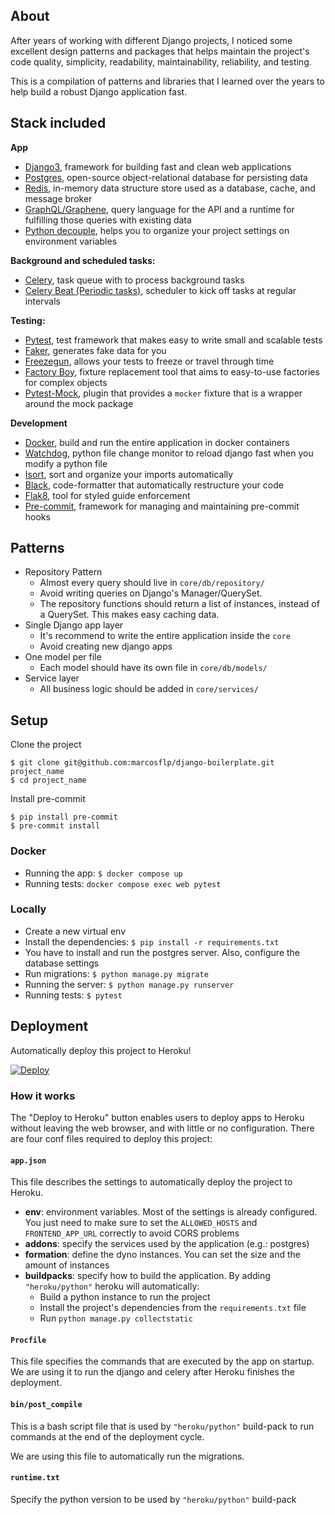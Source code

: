 ## About

After years of working with different Django projects, I noticed some excellent design patterns and packages that helps maintain the project's code quality, simplicity, readability, maintainability, reliability, and testing.

This is a compilation of patterns and libraries that I learned over the years to help build a robust Django application fast.


## Stack included

**App**
- [Django3](https://www.djangoproject.com/), framework for building fast and clean web applications
- [Postgres](https://www.postgresql.org/), open-source object-relational database for persisting data
- [Redis](https://redis.io/), in-memory data structure store used as a database, cache, and message broker
- [GraphQL/Graphene](https://docs.graphene-python.org/projects/django/en/latest/), query language for the API and a runtime for fulfilling those queries with existing data
- [Python decouple](https://github.com/henriquebastos/python-decouple), helps you to organize your project settings on environment variables

**Background and scheduled tasks:**
- [Celery](https://docs.celeryproject.org/en/stable/), task queue with to process background tasks
- [Celery Beat (Periodic tasks)](https://docs.celeryproject.org/en/stable/userguide/periodic-tasks.html), scheduler to kick off tasks at regular intervals

**Testing:**
- [Pytest](https://docs.pytest.org/en/6.2.x/), test framework that makes easy to write small and scalable tests
- [Faker](https://faker.readthedocs.io/en/master/), generates fake data for you
- [Freezegun](https://github.com/spulec/freezegun), allows your tests to freeze or travel through time
- [Factory Boy](https://factoryboy.readthedocs.io/en/stable/#), fixture replacement tool that aims to easy-to-use factories for complex objects
- [Pytest-Mock](https://pypi.org/project/pytest-mock/), plugin that provides a `mocker` fixture that is a wrapper around the mock package

**Development**
- [Docker](https://www.docker.com/), build and run the entire application in docker containers
- [Watchdog](https://pypi.org/project/watchdog/), python file change monitor to reload django fast when you modify a python file
- [Isort](https://github.com/PyCQA/isort), sort and organize your imports automatically
- [Black](https://github.com/psf/black), code-formatter that automatically restructure your code
- [Flak8](https://flake8.pycqa.org/en/latest/), tool for styled guide enforcement
- [Pre-commit](https://pre-commit.com/), framework for managing and maintaining pre-commit hooks


## Patterns

- Repository Pattern
  - Almost every query should live in `core/db/repository/`
  - Avoid writing queries on Django's Manager/QuerySet.
  - The repository functions should return a list of instances, instead of a QuerySet. This makes easy caching data. 
- Single Django app layer
  - It's recommend to write the entire application inside the `core`
  - Avoid creating new django apps
- One model per file
  - Each model should have its own file in `core/db/models/`
- Service layer
  - All business logic should be added in `core/services/`


## Setup

Clone the project
```shell
$ git clone git@github.com:marcosflp/django-boilerplate.git project_name
$ cd project_name
```

Install pre-commit
```shell
$ pip install pre-commit
$ pre-commit install
```

### Docker

- Running the app: `$ docker compose up`
- Running tests: `docker compose exec web pytest`

### Locally

- Create a new virtual env
- Install the dependencies: `$ pip install -r requirements.txt`
- You have to install and run the postgres server. Also, configure the database settings 
- Run migrations: `$ python manage.py migrate`
- Running the server: `$ python manage.py runserver`
- Running tests: `$ pytest`


## Deployment

Automatically deploy this project to Heroku!

[![Deploy](https://www.herokucdn.com/deploy/button.svg)](https://heroku.com/deploy)

### How it works

The "Deploy to Heroku" button enables users to deploy apps to Heroku without leaving the web browser, and with little or no configuration. There are four conf files required to deploy this project: 

#### `app.json`

This file describes the settings to automatically deploy the project to Heroku.

- **env**: environment variables. Most of the settings is already configured. You just need to make sure to set the `ALLOWED_HOSTS` and `FRONTEND_APP_URL` correctly to avoid CORS problems 
- **addons**: specify the services used by the application (e.g.: postgres)
- **formation**: define the dyno instances. You can set the size and the amount of instances
- **buildpacks**: specify how to build the application. By adding `"heroku/python"` heroku will automatically:
  - Build a python instance to run the project
  - Install the project's dependencies from the `requirements.txt` file
  - Run `python manage.py collectstatic`

#### `Procfile`

This file specifies the commands that are executed by the app on startup. We are using it to run the django and celery after Heroku finishes the deployment.

#### `bin/post_compile`

This is a bash script file that is used by `"heroku/python"` build-pack to run commands at the end of the deployment cycle.

We are using this file to automatically run the migrations.

#### `runtime.txt`

Specify the python version to be used by `"heroku/python"` build-pack
